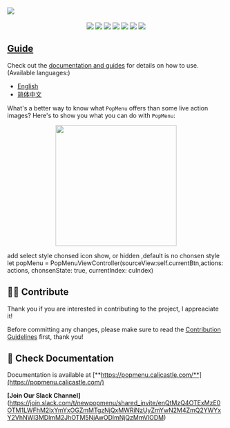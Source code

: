 
# ![](https://raw.githubusercontent.com/CaliCastle/PopMenu/master/.assets/popmenu_banner.jpg)

<p align="center">
    <a href="https://join.slack.com/t/newpopmenu/shared_invite/enQtMzQ4OTExMzE0OTM1LWFhM2IxYmYxOGZmMTgzNjQxMWRiNzUyZmYwN2M4ZmQ2YWYxY2VhNWI3MDlmM2JhOTM5NjAwODlmNjQzMmVlODM"><img src="https://img.shields.io/badge/join-slack-lightgray.svg"></a>
    <a href="https://swift.org"><img src="https://img.shields.io/badge/swift-4.2-orange.svg"></a>
    <a href="https://cocoapods.org/pods/NewPopMenu"><img src="https://img.shields.io/cocoapods/v/NewPopMenu.svg"></a>
    <a href="https://cocoapods.org/pods/NewPopMenu"><img src="https://img.shields.io/badge/pod%20name-NewPopMenu-5ba36b.svg"></a>
    <a href="https://cocoapods.org/pods/NewPopMenu"><img src="https://img.shields.io/cocoapods/p/NewPopMenu.svg"></a>
    <a href="https://github.com/Carthage/Carthage"><img src="https://img.shields.io/badge/Carthage-support-B160B6.svg"></a>
    <a href="https://popmenu.calicastle.com/" target=_blank><img src="https://img.shields.io/badge/see-Documentation-green.svg"></a>
</p>

## [Guide](https://popmenu.calicastle.com/)

Check out the [documentation and guides](https://popmenu.calicastle.com/) for details on how to use. (Available languages:)
- [English](https://popmenu.calicastle.com/)
- [简体中文](https://popmenu.calicastle.com/zh/)

What's a better way to know what `PopMenu` offers than some live action images? Here's to show you what you can do with `PopMenu`:

<p align="center"><img src="https://raw.githubusercontent.com/CaliCastle/PopMenu/master/.assets/Demo_Showcase.gif" width="280"></p>

add select style chonsed icon show, or hidden ,default is no chonsen style 
  let popMenu = PopMenuViewController(sourceView:self.currentBtn,actions: actions, chonsenState: true, currentIndex: cuIndex)

## 💪🏻 Contribute

Thank you if you are interested in contributing to the project, I appreaciate it!

Before committing any changes, please make sure to read the [Contribution Guidelines](https://github.com/CaliCastle/PopMenu/blob/master/CONTRIBUTING.md) first, thank you!

## 📗 Check Documentation

Documentation is available at [**https://popmenu.calicastle.com/**](https://popmenu.calicastle.com/)

**[Join Our Slack Channel]**(https://join.slack.com/t/newpopmenu/shared_invite/enQtMzQ4OTExMzE0OTM1LWFhM2IxYmYxOGZmMTgzNjQxMWRiNzUyZmYwN2M4ZmQ2YWYxY2VhNWI3MDlmM2JhOTM5NjAwODlmNjQzMmVlODM)
